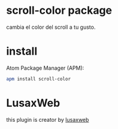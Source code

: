 # scroll-color package

cambia el color del scroll a tu gusto.
# install

Atom Package Manager (APM):
```bash
apm install scroll-color
```
# LusaxWeb

this plugin is creator by [lusaxweb](http://www.lusaxweb.com.ve/)
